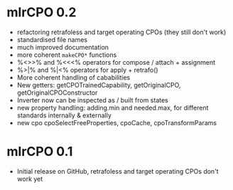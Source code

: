 
# mlrCPO 0.2
* refactoring retrafoless and target operating CPOs (they still don't work)
* standardised file names
* much improved documentation
* more coherent `makeCPO*` functions
* %<>>% and %<<<% operators for compose / attach + assignment
* %>|% and %|<% operators for apply + retrafo()
* More coherent handling of cababilities
* New getters: getCPOTrainedCapability, getOriginalCPO, getOriginalCPOConstructor
* Inverter now can be inspected as / built from states
* new property handling: adding.min and needed.max, for different standards internally & externally
* new cpo cpoSelectFreeProperties, cpoCache, cpoTransformParams

# mlrCPO 0.1
* Initial release on GitHub, retrafoless and target operating CPOs don't work yet
